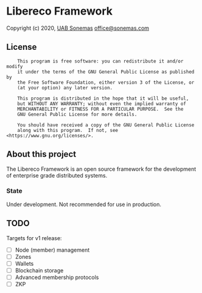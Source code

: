 # Libereco Framework
Copyright (c) 2020, [UAB Sonemas](https://sonemas.com)
office@sonemas.com

## License
```
    This program is free software: you can redistribute it and/or modify
    it under the terms of the GNU General Public License as published by
    the Free Software Foundation, either version 3 of the License, or
    (at your option) any later version.

    This program is distributed in the hope that it will be useful,
    but WITHOUT ANY WARRANTY; without even the implied warranty of
    MERCHANTABILITY or FITNESS FOR A PARTICULAR PURPOSE.  See the
    GNU General Public License for more details.

    You should have received a copy of the GNU General Public License
    along with this program.  If not, see <https://www.gnu.org/licenses/>.
```

## About this project
The Libereco Framework is an open source framework for the development of enterprise grade distributed systems.

### State
Under development. Not recommended for use in production.

## TODO

Targets for v1 release:
- [ ] Node (member) management
- [ ] Zones
- [ ] Wallets
- [ ] Blockchain storage
- [ ] Advanced membership protocols
- [ ] ZKP